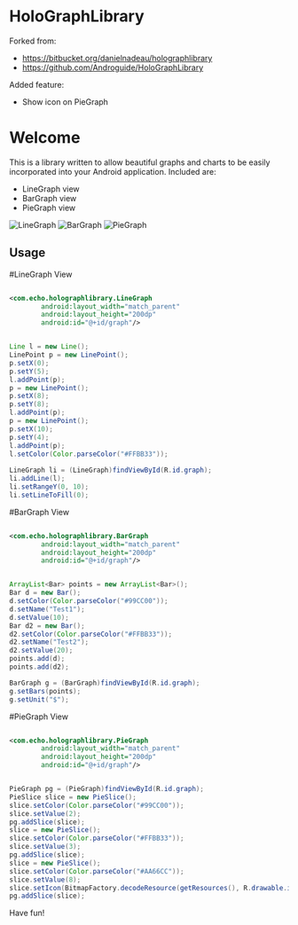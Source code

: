 HoloGraphLibrary
================

Forked from:
- https://bitbucket.org/danielnadeau/holographlibrary
- https://github.com/Androguide/HoloGraphLibrary

Added feature:
- Show icon on PieGraph

# Welcome

This is a library written to allow beautiful graphs and charts to be easily incorporated into your Android application. Included are: 
* LineGraph view
* BarGraph view
* PieGraph view

![LineGraph](https://lh3.googleusercontent.com/-Pr5nzXngxZo/US0_RKH9DGI/AAAAAAAAS1s/an4cS3Nr4qY/s844/13+-+1)
![BarGraph](https://lh3.googleusercontent.com/-9vy9Bvclx24/US0_RIZpl7I/AAAAAAAAS2o/k3Tpb2sIoFw/s844/13+-+3)
![PieGraph](https://cloud.githubusercontent.com/assets/174658/10867767/1f100dbc-80b8-11e5-9699-14e517b90889.png)

## Usage

#LineGraph View

```xml

<com.echo.holographlibrary.LineGraph
        android:layout_width="match_parent"
        android:layout_height="200dp"
        android:id="@+id/graph"/>
```

```java

Line l = new Line();
LinePoint p = new LinePoint();
p.setX(0);
p.setY(5);
l.addPoint(p);
p = new LinePoint();
p.setX(8);
p.setY(8);
l.addPoint(p);
p = new LinePoint();
p.setX(10);
p.setY(4);
l.addPoint(p);
l.setColor(Color.parseColor("#FFBB33"));
		
LineGraph li = (LineGraph)findViewById(R.id.graph);
li.addLine(l);
li.setRangeY(0, 10);
li.setLineToFill(0);
```

#BarGraph View

```xml

<com.echo.holographlibrary.BarGraph
        android:layout_width="match_parent"
        android:layout_height="200dp"
        android:id="@+id/graph"/>
```

```java

ArrayList<Bar> points = new ArrayList<Bar>();
Bar d = new Bar();
d.setColor(Color.parseColor("#99CC00"));
d.setName("Test1");
d.setValue(10);
Bar d2 = new Bar();
d2.setColor(Color.parseColor("#FFBB33"));
d2.setName("Test2");
d2.setValue(20);
points.add(d);
points.add(d2);

BarGraph g = (BarGraph)findViewById(R.id.graph);
g.setBars(points);
g.setUnit("$");
```

#PieGraph View

```xml

<com.echo.holographlibrary.PieGraph
        android:layout_width="match_parent"
        android:layout_height="200dp"
        android:id="@+id/graph"/>
```

```java

PieGraph pg = (PieGraph)findViewById(R.id.graph);
PieSlice slice = new PieSlice();
slice.setColor(Color.parseColor("#99CC00"));
slice.setValue(2);
pg.addSlice(slice);
slice = new PieSlice();
slice.setColor(Color.parseColor("#FFBB33"));
slice.setValue(3);
pg.addSlice(slice);
slice = new PieSlice();
slice.setColor(Color.parseColor("#AA66CC"));
slice.setValue(8);
slice.setIcon(BitmapFactory.decodeResource(getResources(), R.drawable.icon_star));
pg.addSlice(slice);
```


Have fun!
